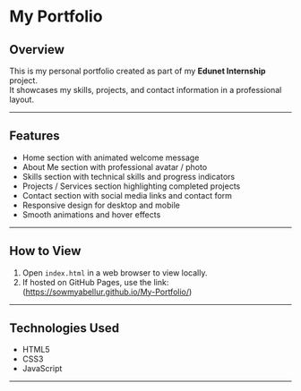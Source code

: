 # My Portfolio

## Overview
This is my personal portfolio created as part of my **Edunet Internship** project.  
It showcases my skills, projects, and contact information in a professional layout.

---

## Features
- Home section with animated welcome message
- About Me section with professional avatar / photo
- Skills section with technical skills and progress indicators
- Projects / Services section highlighting completed projects
- Contact section with social media links and contact form
- Responsive design for desktop and mobile
- Smooth animations and hover effects

---

## How to View
1. Open `index.html` in a web browser to view locally.
2. If hosted on GitHub Pages, use the link:  
   (https://sowmyabellur.github.io/My-Portfolio/) 

---

## Technologies Used
- HTML5
- CSS3
- JavaScript

---


